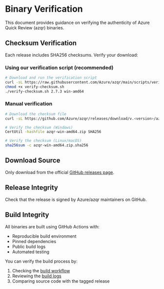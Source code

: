 # Binary Verification

This document provides guidance on verifying the authenticity of Azure Quick Review (azqr) binaries.

## Checksum Verification

Each release includes SHA256 checksums. Verify your download:

### Using our verification script (recommended)

```bash
# Download and run the verification script
curl -sL https://raw.githubusercontent.com/Azure/azqr/main/scripts/verify-checksum.sh -o verify-checksum.sh
chmod +x verify-checksum.sh
./verify-checksum.sh 2.7.3 win-amd64
```

### Manual verification

```bash
# Download the checksum file
curl -sL https://github.com/Azure/azqr/releases/download/v.<version>/azqr-win-amd64.zip.sha256 -o azqr-win-amd64.zip.sha256

# Verify the checksum (Windows)
CertUtil -hashfile azqr-win-amd64.zip SHA256

# Verify the checksum (Linux/macOS)
sha256sum -c azqr-win-amd64.zip.sha256
```

## Download Source

Only download from the official [GitHub releases page](https://github.com/Azure/azqr/releases).

## Release Integrity

Check that the release is signed by Azure/azqr maintainers on GitHub.

## Build Integrity

All binaries are built using GitHub Actions with:
- Reproducible build environment
- Pinned dependencies
- Public build logs
- Automated testing

You can verify the build process by:
1. Checking the [build workflow](.github/workflows/build.yml)
2. Reviewing the [build logs](https://github.com/Azure/azqr/actions/workflows/build.yml)
3. Comparing source code with the tagged release